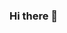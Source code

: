 ### Hi there 👋

<!--
**gfigueroag/gfigueroag** is a ✨ _special_ ✨ repository because its `README.md` (this file) appears on your GitHub profile.

Here are some ideas to get you started:

-     Giancarlo Figueroa
-     Welcome to my GitHub profile!
- 🔭 I’m currently working on data science and web development
- 🌱 I’m currently learning Front-End Development
- 👯 I’m looking to collaborate on data science projects
- 🤔 I’m looking for help with data visualization research
- 💬 Ask me about data science and web development
- 📫 How to reach me: https://www.linkedin.com/in/giancarlo-figueroa-gastello-49a287268/
- 😄 Pronouns: ...
- ⚡ Fun fact: ...
-->

